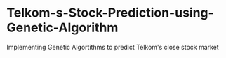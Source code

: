 # Telkom-s-Stock-Prediction-using-Genetic-Algorithm
Implementing Genetic Algortithms to predict Telkom's close stock market
